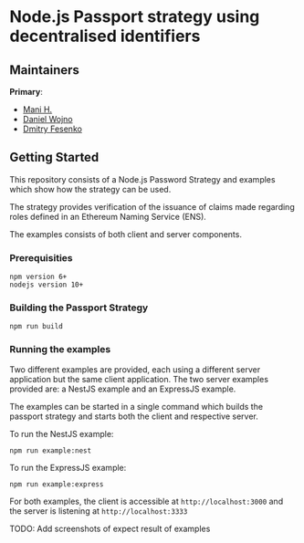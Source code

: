 # Node.js Passport strategy using decentralised identifiers

## Maintainers
**Primary**: 
 - [Mani H.](https://github.com/manihagh>)
 - [Daniel Wojno](https://github.com/dwojno>)
 - [Dmitry Fesenko](htpps://gitgub.com/JGiter)

## Getting Started

This repository consists of a Node.js Password Strategy and examples which show how the strategy can be used.

The strategy provides verification of the issuance of claims made regarding roles defined in an Ethereum Naming Service (ENS).

The examples consists of both client and server components.

### Prerequisities

```
npm version 6+
nodejs version 10+
```

### Building the Passport Strategy
```
npm run build
```

### Running the examples
Two different examples are provided, each using a different server application but the same client application. The two server examples provided are: a NestJS example and an ExpressJS example.

The examples can be started in a single command which builds the passport strategy and starts both the client and respective server.

To run the NestJS example:
```
npm run example:nest
```

To run the ExpressJS example:
```
npm run example:express
```

For both examples, the client is accessible at `http://localhost:3000` and the server is listening at `http://localhost:3333`

TODO: Add screenshots of expect result of examples